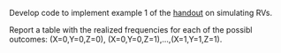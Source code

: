 

Develop code to implement example 1 of the [handout](https://github.com/gdlc/STAT_COMP/blob/master/SimulatingRandomVariables.pdf) on simulating RVs. 

Report a table with the realized frequencies for each of the possibl outcomes: (X=0,Y=0,Z=0), (X=0,Y=0,Z=1),...,(X=1,Y=1,Z=1).





